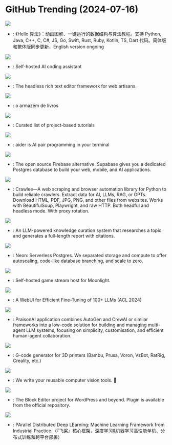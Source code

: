 # GitHub Trending (2024-07-16)

![](https://img.shields.io/badge/Java-New%201-green?style=flat-square&logo=appveyor)
- [](https://github.comundefined): 《Hello 算法》：动画图解、一键运行的数据结构与算法教程。支持 Python, Java, C++, C, C#, JS, Go, Swift, Rust, Ruby, Kotlin, TS, Dart 代码。简体版和繁体版同步更新，English version ongoing

![](https://img.shields.io/badge/Rust-New%20102-green?style=flat-square&logo=appveyor)
- [](https://github.comundefined): Self-hosted AI coding assistant

![](https://img.shields.io/badge/TypeScript-New%2078-green?style=flat-square&logo=appveyor)
- [](https://github.comundefined): The headless rich text editor framework for web artisans.

![](https://img.shields.io/badge/none-New%20189-green?style=flat-square&logo=appveyor)
- [](https://github.comundefined): o armazém de livros

![](https://img.shields.io/badge/none-New%20389-green?style=flat-square&logo=appveyor)
- [](https://github.comundefined): Curated list of project-based tutorials

![](https://img.shields.io/badge/Python-New%2087-green?style=flat-square&logo=appveyor)
- [](https://github.comundefined): aider is AI pair programming in your terminal

![](https://img.shields.io/badge/TypeScript-New%2060-green?style=flat-square&logo=appveyor)
- [](https://github.comundefined): The open source Firebase alternative. Supabase gives you a dedicated Postgres database to build your web, mobile, and AI applications.

![](https://img.shields.io/badge/Python-New%20440-green?style=flat-square&logo=appveyor)
- [](https://github.comundefined): Crawlee—A web scraping and browser automation library for Python to build reliable crawlers. Extract data for AI, LLMs, RAG, or GPTs. Download HTML, PDF, JPG, PNG, and other files from websites. Works with BeautifulSoup, Playwright, and raw HTTP. Both headful and headless mode. With proxy rotation.

![](https://img.shields.io/badge/Python-New%20131-green?style=flat-square&logo=appveyor)
- [](https://github.comundefined): An LLM-powered knowledge curation system that researches a topic and generates a full-length report with citations.

![](https://img.shields.io/badge/Rust-New%2013-green?style=flat-square&logo=appveyor)
- [](https://github.comundefined): Neon: Serverless Postgres. We separated storage and compute to offer autoscaling, code-like database branching, and scale to zero.

![](https://img.shields.io/badge/C%2B%2B-New%2052-green?style=flat-square&logo=appveyor)
- [](https://github.comundefined): Self-hosted game stream host for Moonlight.

![](https://img.shields.io/badge/Python-New%2096-green?style=flat-square&logo=appveyor)
- [](https://github.comundefined): A WebUI for Efficient Fine-Tuning of 100+ LLMs (ACL 2024)

![](https://img.shields.io/badge/Python-New%2081-green?style=flat-square&logo=appveyor)
- [](https://github.comundefined): PraisonAI application combines AutoGen and CrewAI or similar frameworks into a low-code solution for building and managing multi-agent LLM systems, focusing on simplicity, customisation, and efficient human-agent collaboration.

![](https://img.shields.io/badge/C%2B%2B-New%2057-green?style=flat-square&logo=appveyor)
- [](https://github.comundefined): G-code generator for 3D printers (Bambu, Prusa, Voron, VzBot, RatRig, Creality, etc.)

![](https://img.shields.io/badge/Python-New%20193-green?style=flat-square&logo=appveyor)
- [](https://github.comundefined): We write your reusable computer vision tools. 💜

![](https://img.shields.io/badge/JavaScript-New%2023-green?style=flat-square&logo=appveyor)
- [](https://github.comundefined): The Block Editor project for WordPress and beyond. Plugin is available from the official repository.

![](https://img.shields.io/badge/C%2B%2B-New%204-green?style=flat-square&logo=appveyor)
- [](https://github.comundefined): PArallel Distributed Deep LEarning: Machine Learning Framework from Industrial Practice （『飞桨』核心框架，深度学习&机器学习高性能单机、分布式训练和跨平台部署）

